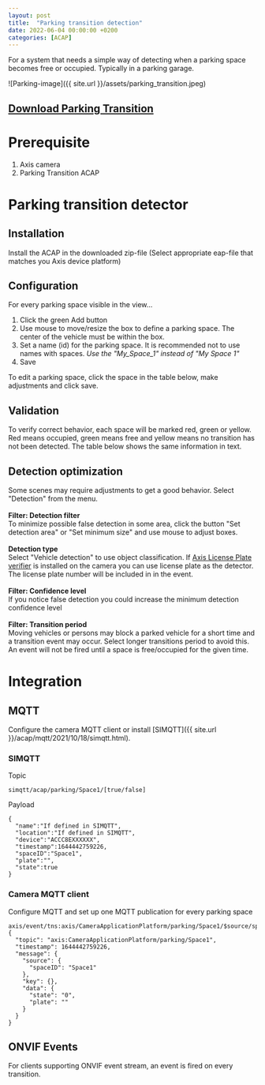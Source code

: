 ```yaml
---
layout: post
title:  "Parking transition detection"
date: 2022-06-04 00:00:00 +0200
categories: [ACAP]
---
```

For a system that needs a simple way of detecting when a parking space becomes free or occupied.  Typically in a parking garage.

![Parking-image]({{ site.url }}/assets/parking_transition.jpeg)

## [Download Parking Transition](https://acap.juhlin.me/package/parking)

# Prerequisite
1. Axis camera 
2. Parking Transition ACAP

# Parking transition detector

## Installation
Install the ACAP in the downloaded zip-file
(Select appropriate eap-file that matches you Axis device platform)

## Configuration
For every parking space visible in the view...
1. Click the green Add button
2. Use mouse to move/resize the box to define a parking space.  The center of the vehicle must be within the box.
3. Set a name (id) for the parking space.  It is recommended not to use names with spaces. *Use the "My_Space_1" instead of "My Space 1"*
4. Save

To edit a parking space, click the space in the table below, make adjustments and click save.

## Validation
To verify correct behavior, each space will be marked red, green or yellow.
 Red means occupied, green means free and yellow means no transition has not been detected. 
 The table below shows the same information in text.


## Detection optimization
Some scenes may require adjustments to get a good behavior.  Select "Detection" from the menu.  
\
**Filter: Detection filter**  
To minimize possible false detection in some area, click the button "Set detection area" or "Set minimum size" and use mouse to adjust boxes.  
\
**Detection type**  
Select "Vehicle detection" to use object classification.  If [Axis License Plate verifier](https://www.axis.com/products/axis-license-plate-verifier) is installed on the camera you can use license plate as the detector.  The license plate number will be included in in the event.  
\
**Filter: Confidence level**  
If you notice false detection you could increase the minimum detection confidence level  
\
**Filter: Transition period**  
Moving vehicles or persons may block a parked vehicle for a short time and a transition event may occur.  Select longer transitions period to avoid this.  An event will not be fired until a space is free/occupied for the given time.  

# Integration

## MQTT
Configure the camera MQTT client or install [SIMQTT]({{ site.url }}/acap/mqtt/2021/10/18/simqtt.html).

### SIMQTT
Topic
```
simqtt/acap/parking/Space1/[true/false]
```
Payload
```
{
  "name":"If defined in SIMQTT",
  "location":"If defined in SIMQTT",
  "device":"ACCC8EXXXXXX",
  "timestamp":1644442759226,
  "spaceID":"Space1",
  "plate":"",
  "state":true
}
```

### Camera MQTT client
Configure MQTT and set up one MQTT publication for every parking space
```
axis/event/tns:axis/CameraApplicationPlatform/parking/Space1/$source/spaceID/Space1
{
  "topic": "axis:CameraApplicationPlatform/parking/Space1",
  "timestamp": 1644442759226,
  "message": {
    "source": {
      "spaceID": "Space1"
    },
    "key": {},
    "data": {
      "state": "0",
      "plate": ""
    }
  }
}
```


## ONVIF Events
For clients supporting ONVIF event stream, an event is fired on every transition.

